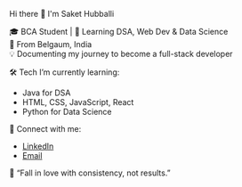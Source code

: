 Hi there 👋 I'm Saket Hubballi

🎓 BCA Student | 🚀 Learning DSA, Web Dev & Data Science  
📍 From Belgaum, India  
💡 Documenting my journey to become a full-stack developer

🛠️ Tech I’m currently learning:
- Java for DSA
- HTML, CSS, JavaScript, React
- Python for Data Science

📌 Connect with me:
- [LinkedIn](https://linkedin.com/in/saket-hubballi)
- [Email](mailto:sakethubballi2@gmail.com)

💬 “Fall in love with consistency, not results.”

